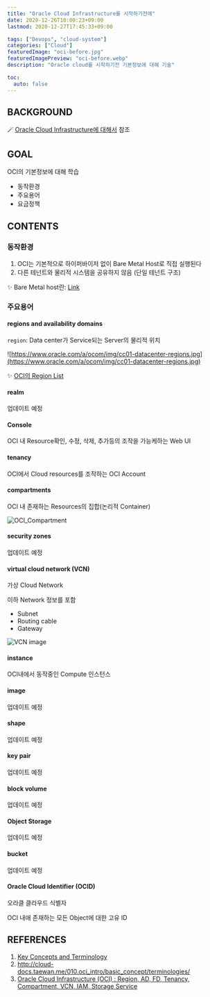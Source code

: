 ```yaml
---
title: "Oracle Cloud Infrastructure를 시작하기전에"
date: 2020-12-26T10:00:23+09:00
lastmod: 2020-12-27T17:45:33+09:00

tags: ["Devops", "cloud-system"]
categories: ["Cloud"]
featuredImage: "oci-before.jpg"
featuredImagePreview: "oci-before.webp"
description: "Oracle cloud를 시작하기전 기본정보에 대해 기술"

toc:
  auto: false
---
```


<!--more-->

## BACKGROUND

🪄 [Oracle Cloud Infrastructure에 대해서](../oci-basics/) 참조

## GOAL

OCI의 기본정보에 대해 학습

- 동작환경
- 주요용어
- 요금정책

## CONTENTS

### 동작환경

1. OCI는 기본적으로 하이퍼바이저 없이 Bare Metal Host로 직접 실행된다
2. 다른 테넌트와 물리적 시스템을 공유하지 않음 (단일 테넌트 구조)

✨ Bare Metal host란: [Link](https://phoenixnap.com/blog/what-is-bare-metal-server)

### 주요용어

#### regions and availability domains

`region`: Data center가 Service되는 Server의 물리적 위치

![https://www.oracle.com/a/ocom/img/cc01-datacenter-regions.jpg](https://www.oracle.com/a/ocom/img/cc01-datacenter-regions.jpg)

✨ [OCI의 Region List](https://www.oracle.com/a/ocom/img/cc01-datacenter-regions.jpg)

#### realm

업데이트 예정

#### Console

OCI 내 Resource확인, 수정, 삭제, 추가등의 조작을 가능케하는 Web UI

#### tenancy

OCI에서 Cloud resources를 조작하는 OCI Account

#### compartments

OCI 내 존재하는 Resources의 집합(논리적 Container)

![OCI_Compartment](https://k21academy.com/wp-content/uploads/2018/03/OCI_Compartment.png)

#### security zones

업데이트 예정

#### virtual cloud network (VCN)

가상 Cloud Network

이하 Network 정보를 포함

- Subnet
- Routing cable
- Gateway

![VCN image](https://k21academy.com/wp-content/uploads/2018/03/20.png)

#### instance

OCI내에서 동작중인 Compute 인스턴스

#### image

업데이트 예정

#### shape

업데이트 예정

#### key pair

업데이트 예정

#### block volume

업데이트 예정

#### Object Storage

업데이트 예정

#### bucket

업데이트 예정

#### Oracle Cloud Identifier (OCID)

오라클 클라우드 식별자

OCI 내애 존재하는 모든 Object에 대한 고유 ID

## REFERENCES

1. [Key Concepts and Terminology](https://docs.oracle.com/en-us/iaas/Content/GSG/Concepts/concepts.htm)
2. http://cloud-docs.taewan.me/010.oci_intro/basic_concept/terminologies/
3. [Oracle Cloud Infrastructure (OCI) : Region, AD, FD, Tenancy, Compartment, VCN, IAM, Storage Service](https://k21academy.com/oracle-compute-cloud-services-iaas/oracle-cloud-infrastructure-oci-region-ad-tenancy-compartment-vcn-iam-storage-service/)
